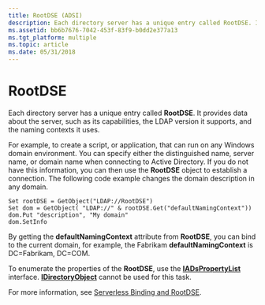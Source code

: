 ```yaml
---
title: RootDSE (ADSI)
description: Each directory server has a unique entry called RootDSE. It provides data about the server, such as its capabilities, the LDAP version it supports, and the naming contexts it uses.
ms.assetid: bb6b7676-7042-453f-83f9-b0dd2e377a13
ms.tgt_platform: multiple
ms.topic: article
ms.date: 05/31/2018
---
```


# RootDSE

Each directory server has a unique entry called **RootDSE**. It provides data about the server, such as its capabilities, the LDAP version it supports, and the naming contexts it uses.

For example, to create a script, or application, that can run on any Windows domain environment. You can specify either the distinguished name, server name, or domain name when connecting to Active Directory. If you do not have this information, you can then use the **RootDSE** object to establish a connection. The following code example changes the domain description in any domain.


```VB
Set rootDSE = GetObject("LDAP://RootDSE")
Set dom = GetObject( "LDAP://" & rootDSE.Get("defaultNamingContext"))
dom.Put "description", "My domain"
dom.SetInfo
```



By getting the **defaultNamingContext** attribute from **RootDSE**, you can bind to the current domain, for example, the Fabrikam **defaultNamingContext** is DC=Fabrikam, DC=COM.

To enumerate the properties of the **RootDSE**, use the [**IADsPropertyList**](/windows/desktop/api/Iads/nn-iads-iadspropertylist) interface. [**IDirectoryObject**](/windows/desktop/api/Iads/nn-iads-idirectoryobject) cannot be used for this task.

For more information, see [Serverless Binding and RootDSE](https://docs.microsoft.com/windows/desktop/AD/serverless-binding-and-rootdse).

 

 




